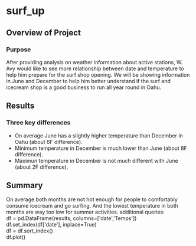 # surf_up

## Overview of Project
### Purpose
After providing analysis on weather information about active stations, W. Avy would like to see more relationship between date and temperature to help him prepare for the surf shop opening. We will be showing information in June and December to help him better understand if the surf and icecream shop is a good business to run all year round in Oahu.

## Results
### Three key differences
- On average June has a slightly higher temperature than December in Oahu (about 6F difference).
- Minimum temperature in December is much lower than June (about 8F difference). 
- Maximun temperature in December is not much different with June (about 2F difference).

## Summary
On average both months are not hot enough for people to comfortably consume icecream and go surfing. And the lowest temperature in both months are way too low for summer activities.
additional queries:  
df = pd.DataFrame(results, columns=['date','Temps'])  
df.set_index(df['date'], inplace=True)  
df = df.sort_index()  
df.plot()
